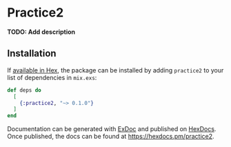 # Practice2

**TODO: Add description**

## Installation

If [available in Hex](https://hex.pm/docs/publish), the package can be installed
by adding `practice2` to your list of dependencies in `mix.exs`:

```elixir
def deps do
  [
    {:practice2, "~> 0.1.0"}
  ]
end
```

Documentation can be generated with [ExDoc](https://github.com/elixir-lang/ex_doc)
and published on [HexDocs](https://hexdocs.pm). Once published, the docs can
be found at <https://hexdocs.pm/practice2>.

